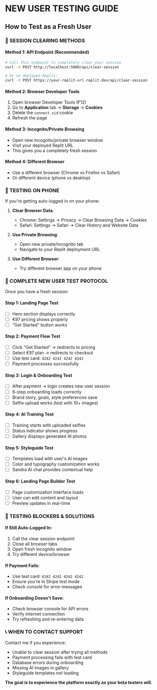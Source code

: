 # NEW USER TESTING GUIDE
## How to Test as a Fresh User

### 🔧 SESSION CLEARING METHODS

#### Method 1: API Endpoint (Recommended)
```bash
# Call this endpoint to completely clear your session
curl -X POST http://localhost:5000/api/clear-session

# Or on deployed Replit:
curl -X POST https://your-replit-url.replit.dev/api/clear-session
```

#### Method 2: Browser Developer Tools
1. Open browser Developer Tools (F12)
2. Go to **Application** tab → **Storage** → **Cookies**
3. Delete the `connect.sid` cookie
4. Refresh the page

#### Method 3: Incognito/Private Browsing
- Open new incognito/private browser window
- Visit your deployed Replit URL
- This gives you a completely fresh session

#### Method 4: Different Browser
- Use a different browser (Chrome vs Firefox vs Safari)
- Or different device (phone vs desktop)

### 📱 TESTING ON PHONE
If you're getting auto-logged in on your phone:

1. **Clear Browser Data**:
   - Chrome: Settings → Privacy → Clear Browsing Data → Cookies
   - Safari: Settings → Safari → Clear History and Website Data

2. **Use Private Browsing**:
   - Open new private/incognito tab
   - Navigate to your Replit deployment URL

3. **Use Different Browser**:
   - Try different browser app on your phone

### 🧪 COMPLETE NEW USER TEST PROTOCOL

Once you have a fresh session:

#### Step 1: Landing Page Test
- [ ] Hero section displays correctly
- [ ] €97 pricing shows properly  
- [ ] "Get Started" button works

#### Step 2: Payment Flow Test
- [ ] Click "Get Started" → redirects to pricing
- [ ] Select €97 plan → redirects to checkout
- [ ] Use test card: `4242 4242 4242 4242`
- [ ] Payment processes successfully

#### Step 3: Login & Onboarding Test
- [ ] After payment → login creates new user session
- [ ] 6-step onboarding loads correctly
- [ ] Brand story, goals, style preferences save
- [ ] Selfie upload works (test with 10+ images)

#### Step 4: AI Training Test
- [ ] Training starts with uploaded selfies
- [ ] Status indicator shows progress
- [ ] Gallery displays generated AI photos

#### Step 5: Styleguide Test
- [ ] Templates load with user's AI images
- [ ] Color and typography customization works
- [ ] Sandra AI chat provides contextual help

#### Step 6: Landing Page Builder Test
- [ ] Page customization interface loads
- [ ] User can edit content and layout
- [ ] Preview updates in real-time

### 🚨 TESTING BLOCKERS & SOLUTIONS

#### If Still Auto-Logged In:
1. Call the clear session endpoint
2. Close all browser tabs
3. Open fresh incognito window
4. Try different device/browser

#### If Payment Fails:
- Use test card: `4242 4242 4242 4242`
- Ensure you're in Stripe test mode
- Check console for error messages

#### If Onboarding Doesn't Save:
- Check browser console for API errors
- Verify internet connection
- Try refreshing and re-entering data

### 📞 WHEN TO CONTACT SUPPORT

Contact me if you experience:
- Unable to clear session after trying all methods
- Payment processing fails with test card
- Database errors during onboarding
- Missing AI images in gallery
- Styleguide templates not loading

**The goal is to experience the platform exactly as your beta testers will.**